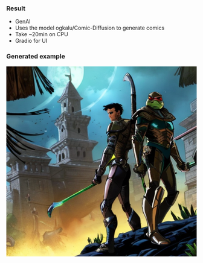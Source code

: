 ### Result
* GenAI
* Uses the model ogkalu/Comic-Diffusion to generate comics
* Take ~20min on CPU
* Gradio for UI

### Generated example

<img src="comics.png" />
